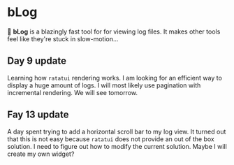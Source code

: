 # bLog
🚀 **bLog** is a blazingly fast tool for for viewing log files. It makes other tools feel like they're stuck in slow-motion...

## Day 9 update
Learning how `ratatui` rendering works. I am looking for an efficient way to display a huge amount of logs. I will most likely use pagination with incremental rendering. We will see tomorrow.

## Fay 13 update
A day spent trying to add a horizontal scroll bar to my log view. It turned out that this is not easy because `ratatui` does not provide an out of the box solution. I need to figure out how to modify the current solution. Maybe I will create my own widget?
